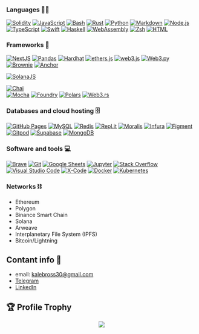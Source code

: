 

### Languages 👨‍💻 

   <a href="https://github.com/search?q=user%3AjungsNN+language%3Ahtml"><img alt="Solidity" src="https://img.shields.io/badge/Solidity-E34F26.svg?logo=solidity5&logoColor=white"></a>
 <a href="https://github.com/search?q=user%3AjungsNN+language%3Ajavascript"><img alt="JavaScript" src="https://img.shields.io/badge/JavaScript-F7DF1E.svg?logo=javascript&logoColor=black"></a>
  <a href="https://github.com/search?q=user%3AjungsNN+language%3Abash"><img alt="Bash" src="https://img.shields.io/badge/Bash-121011.svg?logo=gnu-bash&logoColor=white"></a>
    <a href="https://github.com/search?q=user%3AjungsNN+language%3ARust"><img alt="Rust" src="https://custom-icon-badges.herokuapp.com/badge/Rust-red.svg?logo=rust&logoColor=white"></a>
         <a href="https://github.com/search?q=user%3AjungsNN+language%3Apython"><img alt="Python" src="https://img.shields.io/badge/Python-14354C.svg?logo=python&logoColor=white"></a>
    <a href="https://github.com/search?q=user%3AjungsNN+language%3Amarkdown"><img alt="Markdown" src="https://img.shields.io/badge/Markdown-000000.svg?logo=markdown&logoColor=white"></a>
    <a href="https://github.com/search?q=user%3AjungsNN+language%3Ajavascript"><img alt="Node.js" src="https://img.shields.io/badge/Node.js-43853D.svg?logo=node.js&logoColor=white"></a>
     <a href="https://github.com/search?q=user%3AjungsNN+language%3AtypeScript"><img alt="TypeScript" src="https://img.shields.io/badge/TypeScript-007ACC.svg?logo=typescript&logoColor=white"></a>
   <a href="https://github.com/search?q=user%3AjungsNN+language%3AtypeScript"><img alt="Swift" src="https://img.shields.io/badge/Swift-ff6347.svg?logo=swift&logoColor=white"></a>
    <a href="https://github.com/search?q=user%3AjungsNN+language%3AtypeScript"><img alt="Haskell" src="https://img.shields.io/badge/Haskell-4856fd.svg?logo=haskell&logoColor=white"></a> 
    <a href="https://github.com/search?q=user%3AjungsNN+language%3AtypeScript"><img alt="WebAssembly" src="https://img.shields.io/badge/WebAssembly-007ACC.svg?logo=assembly&logoColor=white"></a>
     <a href="https://github.com/search?q=user%3AjungsNN+language%3AtypeScript"><img alt="Zsh" src="https://img.shields.io/badge/Zsh-808080.svg?logo=zsh&logoColor=white"></a>
      <a href="https://github.com/search?q=user%3AjungsNN+language%3Ahtml"><img alt="HTML" src="https://img.shields.io/badge/HTML-E34F26.svg?logo=html5&logoColor=white"></a>
 
      
      
### Frameworks 🧰

 <a href="#"><img alt="NextJS" src="https://img.shields.io/badge/NextJS-fff.svg?logo=nextjs&logoColor=%2361DAFB"></a>
  <a href="#"><img alt="Pandas" src="https://img.shields.io/badge/Pandas-150458.svg?logo=pandas&logoColor=white"></a>
  <a href="#"><img alt="Hardhat" src="https://img.shields.io/badge/Hardhat-ffff00.svg?logo=hardhat&logoColor=%2361DAFB"></a>
  <a href="#"><img alt="ethers.js" src="https://img.shields.io/badge/ethersjs-ffff00.svg?logo=ethersjs&logoColor=%2361DAFB"></a>
  <a href="#"><img alt="web3.js" src="https://img.shields.io/badge/web3js-ffff00.svg?logo=web3js&logoColor=%2361DAFB"></a>
  <a href="#"><img alt="Web3.py" src="https://img.shields.io/badge/web3py-150458.svg?logo=web3py&logoColor=white"></a>
   <a href="#"><img alt="Brownie" src="https://img.shields.io/badge/Brownie-8b4513.svg?logo=brownie&logoColor=white"></a>
    <a href="#"><img alt="Anchor" src="https://img.shields.io/badge/Anchor-00008b.svg?logo=anchor&logoColor=white"></a>
      
  <a href="#"><img alt="SolanaJS" src="https://img.shields.io/badge/SolanaJS-00a86b.svg?logo=solanajs&logoColor=white"></a>  
  
  <a href="#"><img alt="Chai" src="https://img.shields.io/badge/Chai-ba8759.svg?logo=chai&logoColor=white"></a>  
 <a href="#"><img alt="Mocha" src="https://img.shields.io/badge/Mocha-ba8759.svg?logo=mocha&logoColor=white"></a> 
 <a href="#"><img alt="Foundry" src="https://img.shields.io/badge/Foundry-ba8759.svg?logo=foundry&logoColor=white"></a> 
 <a href="#"><img alt="Polars" src="https://img.shields.io/badge/Polars-ff8c00.svg?logo=polars&logoColor=white"></a> 
 <a href="#"><img alt="Web3.rs" src="https://img.shields.io/badge/Web3rs-f8b878.svg?logo=web3rs&logoColor=white"></a> 
 
 ###  Databases and cloud hosting 🗄️
 
  <a href="#"><img alt="GitHub Pages" src="https://img.shields.io/badge/GitHub%20Pages-327FC7.svg?logo=github&logoColor=white"></a>
   <a href="#"><img alt="MySQL" src="https://img.shields.io/badge/MySQL-00f.svg?logo=mysql&logoColor=white"></a>
   <a href="#"><img alt="Redis" src="https://img.shields.io/badge/Redis-FF6F00.svg?logo=Redis&logoColor=white"></a>
    <a href="#"><img alt="Repl.it" src="https://img.shields.io/badge/Repl.it-0D101E.svg?logo=Replit&logoColor=white"></a>
     <a href="#"><img alt="Moralis" src="https://img.shields.io/badge/Moralis-191970.svg?logo=Moralis&logoColor=white"></a>
    <a href="#"><img alt="Infura" src="https://img.shields.io/badge/Infura-dc143c.svg?logo=Infura&logoColor=white"></a>
      <a href="#"><img alt="Figment" src="https://img.shields.io/badge/Figment-fada5e.svg?logo=Figment&logoColor=white"></a>
          <a href="#"><img alt="Gitpod" src="https://img.shields.io/badge/Gitpod-ff7f50.svg?logo=Gitpod&logoColor=white"></a>
           <a href="#"><img alt="Supabase" src="https://img.shields.io/badge/Supabase-000000.svg?logo=Supabase&logoColor=green"></a>
           <a href="#"><img alt="MongoDB" src="https://img.shields.io/badge/Supabase-000000.svg?logo=mongodb&logoColor=green"></a>
          
          
 ### Software and tools 💻 
 
  <a href="#"><img alt="Brave" src="https://img.shields.io/badge/-Brave-FB542B?logo=brave&logoColor=white"></a>
  <a href="#"><img alt="Git" src="https://img.shields.io/badge/Git-F05033.svg?logo=git&logoColor=white"></a>
  <a href="#"><img alt="Google Sheets" src="https://img.shields.io/badge/Google%20Sheets-34A853.svg?logo=google%20sheets&logoColor=white"></a>
  <a href="#"><img alt="Jupyter" src="https://img.shields.io/badge/Jupyter-F37626.svg?logo=Jupyter&logoColor=white"></a>
  <a href="#"><img alt="Stack Overflow" src="https://img.shields.io/badge/-Stack%20Overflow-FE7A16?logo=stack-overflow&logoColor=white"></a>
  <a href="#"><img alt="Visual Studio Code" src="https://img.shields.io/badge/Visual%20Studio%20Code-0078d7.svg?logo=visual-studio-code&logoColor=white"></a>
   <a href="#"><img alt="X-Code" src="https://img.shields.io/badge/XCode-00bfff.svg?logo=xcode&logoColor=white"></a>
   <a href="#"><img alt="Docker" src="https://img.shields.io/badge/Docker-000000.svg?logo=docker&logoColor=blue"></a>
   <a href="#"><img alt="Kubernetes" src="https://img.shields.io/badge/Kubernetes-000000.svg?logo=kubernetes&logoColor=blue"></a>


### Networks ⛓
- Ethereum
- Polygon
- Binance Smart Chain
- Solana
- Arweave
- Interplanetary File System (IPFS)
- Bitcoin/Lightning


## Contant info 📱
- email: kalebross30@gmail.com
- [Telegram](https://t.me/KalebAmarante)
- [LinkedIn](https://www.linkedin.com/in/kaleb-amarante-ba999b183)



## 🏆 Profile Trophy

<p align="center">
  <a href="https://github.com/Kaleb47">
    <img src="https://github-profile-trophy.vercel.app/?username=Kaleb47&row=1&column=7&no-bg=true&margin-w=42"/>
  </a>
</p>

